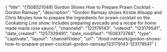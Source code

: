 {
    "title": "[1508521049] Gordon Shows How to Prepare Prawn Cocktail - Gordon Ramsay",
    "description": "Gordon Ramsay shows Kirstie Allsopp and Chris Moyles how to prepare the ingredients for prawn cocktail on the Cookalong Live show. Includes preparing avocado and a recipe for home made marie rose sauce.",
    "channelid": "123179143",
    "videoid": "123179541",
    "date_created": "1257329491",
    "date_modified": "1508373766",
    "type": "captivate",
    "layout": "channelVideo",
    "url": "\/food-network\/gordon-shows-how-to-prepare-prawn-cocktail-gordon-ramsay\/123179143-123179541"
}